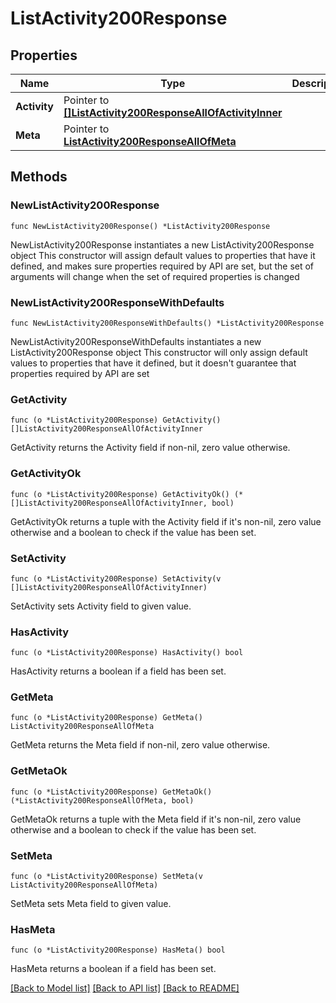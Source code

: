 # ListActivity200Response

## Properties

Name | Type | Description | Notes
------------ | ------------- | ------------- | -------------
**Activity** | Pointer to [**[]ListActivity200ResponseAllOfActivityInner**](ListActivity200ResponseAllOfActivityInner.md) |  | [optional] 
**Meta** | Pointer to [**ListActivity200ResponseAllOfMeta**](ListActivity200ResponseAllOfMeta.md) |  | [optional] 

## Methods

### NewListActivity200Response

`func NewListActivity200Response() *ListActivity200Response`

NewListActivity200Response instantiates a new ListActivity200Response object
This constructor will assign default values to properties that have it defined,
and makes sure properties required by API are set, but the set of arguments
will change when the set of required properties is changed

### NewListActivity200ResponseWithDefaults

`func NewListActivity200ResponseWithDefaults() *ListActivity200Response`

NewListActivity200ResponseWithDefaults instantiates a new ListActivity200Response object
This constructor will only assign default values to properties that have it defined,
but it doesn't guarantee that properties required by API are set

### GetActivity

`func (o *ListActivity200Response) GetActivity() []ListActivity200ResponseAllOfActivityInner`

GetActivity returns the Activity field if non-nil, zero value otherwise.

### GetActivityOk

`func (o *ListActivity200Response) GetActivityOk() (*[]ListActivity200ResponseAllOfActivityInner, bool)`

GetActivityOk returns a tuple with the Activity field if it's non-nil, zero value otherwise
and a boolean to check if the value has been set.

### SetActivity

`func (o *ListActivity200Response) SetActivity(v []ListActivity200ResponseAllOfActivityInner)`

SetActivity sets Activity field to given value.

### HasActivity

`func (o *ListActivity200Response) HasActivity() bool`

HasActivity returns a boolean if a field has been set.

### GetMeta

`func (o *ListActivity200Response) GetMeta() ListActivity200ResponseAllOfMeta`

GetMeta returns the Meta field if non-nil, zero value otherwise.

### GetMetaOk

`func (o *ListActivity200Response) GetMetaOk() (*ListActivity200ResponseAllOfMeta, bool)`

GetMetaOk returns a tuple with the Meta field if it's non-nil, zero value otherwise
and a boolean to check if the value has been set.

### SetMeta

`func (o *ListActivity200Response) SetMeta(v ListActivity200ResponseAllOfMeta)`

SetMeta sets Meta field to given value.

### HasMeta

`func (o *ListActivity200Response) HasMeta() bool`

HasMeta returns a boolean if a field has been set.


[[Back to Model list]](../README.md#documentation-for-models) [[Back to API list]](../README.md#documentation-for-api-endpoints) [[Back to README]](../README.md)



